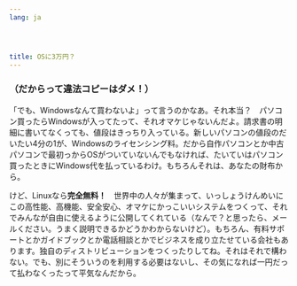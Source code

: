 ```yaml
---
lang: ja




title: OSに3万円？
---
```


<h3>（だからって違法コピーはダメ！）</h3>

「でも、Windowsなんて買わないよ」って言うのかなあ。それ本当？　パソコン買ったらWindowsが入ってたって、それオマケじゃないんだよ。請求書の明細に書いてなくっても、値段はきっちり入っている。新しいパソコンの値段のだいたい4分の1が、Windowsのライセンシング料。だから自作パソコンとか中古パソコンで最初っからOSがついていないんでもなければ、たいていはパソコン買ったときにWindows代を払っているわけ。もちろんそれは、あなたの財布から。

けど、Linuxなら<b>完全無料！</b>　世界中の人々が集まって、いっしょうけんめいにこの高性能、高機能、安全安心、オマケにかっこいいシステムをつくって、それでみんなが自由に使えるように公開してくれている（なんで？と思ったら、メールください。うまく説明できるかどうかわからないけど）。もちろん、有料サポートとかガイドブックとか電話相談とかでビジネスを成り立たせている会社もあります。独自のディストリビューションをつくったりしてね。それはそれで構わない。でも、別にそういうのを利用する必要はないし、その気になれば一円だって払わなくったって平気なんだから。




